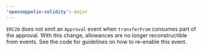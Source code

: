 ```yaml
---
'openzeppelin-solidity': major
---
```


`ERC20` does not emit an `Approval` event when `transferFrom` consumes part of the approval. With this change, allowances are no longer reconstructible from events. See the code for guidelines on how to re-enable this event.
